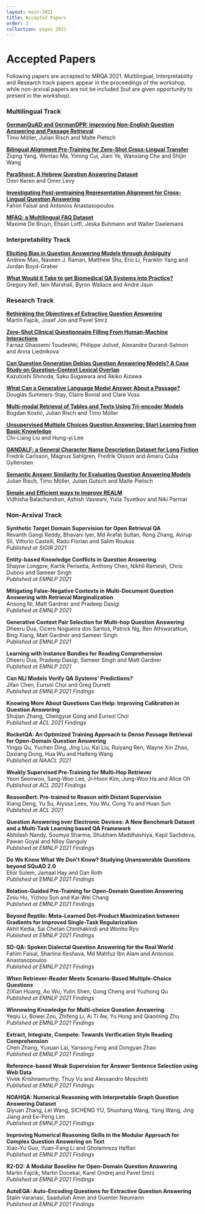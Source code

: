 ```yaml
---
layout: main-2021
title: Accepted Papers
order: 2
collection: pages_2021
---
```

# Accepted Papers

Following papers are accepted to MRQA 2021.
Multilingual, Interpretability and Research track papers appear in the proceedings of the workshop,
while non-arxival papers are not be included (but are given opportunity to present in the workshop).


### Multilingual Track


**[GermanQuAD and GermanDPR: Improving Non-English Question Answering and Passage Retrieval](/assets/papers/4_Paper.pdf)**<br />Timo Möller, Julian Risch and Malte Pietsch


**[Bilingual Alignment Pre-Training for Zero-Shot Cross-Lingual Transfer](/assets/papers/11_Paper.pdf)**<br />Ziqing Yang, Wentao Ma, Yiming Cui, Jiani Ye, Wanxiang Che and Shijin Wang


**[ParaShoot: A Hebrew Question Answering Dataset](/assets/papers/13_Paper.pdf)**<br />Omri Keren and Omer Levy


**[Investigating Post-pretraining Representation Alignment for Cross-Lingual Question Answering](/assets/papers/20_Paper.pdf)**<br />Fahim Faisal and Antonios Anastasopoulos


**[MFAQ: a Multilingual FAQ Dataset](/assets/papers/21_Paper.pdf)**<br />Maxime De Bruyn, Ehsan Lotfi, Jeska Buhmann and Walter Daelemans


### Interpretability Track


**[Eliciting Bias in Question Answering Models through Ambiguity](/assets/papers/10_Paper.pdf)**<br />Andrew Mao, Naveen J. Raman, Matthew Shu, Eric Li, Franklin Yang and Jordan Boyd-Graber


**[What Would it Take to get Biomedical QA Systems into Practice?](/assets/papers/14_Paper.pdf)**<br />Gregory Kell, Iain Marshall, Byron Wallace and Andre Jaun


### Research Track


**[Rethinking the Objectives of Extractive Question Answering](/assets/papers/2_Paper.pdf)**<br />Martin Fajcik, Josef Jon and Pavel Smrz


**[Zero-Shot Clinical Questionnaire Filling From Human-Machine Interactions](/assets/papers/5_Paper.pdf)**<br />Farnaz Ghassemi Toudeshki, Philippe Jolivet, Alexandre Durand-Salmon and Anna Liednikova


**[Can Question Generation Debias Question Answering Models? A Case Study on Question–Context Lexical Overlap](/assets/papers/6_Paper.pdf)**<br />Kazutoshi Shinoda, Saku Sugawara and Akiko Aizawa


**[What Can a Generative Language Model Answer About a Passage?](/assets/papers/7_Paper.pdf)**<br />Douglas Summers-Stay, Claire Bonial and Clare Voss


**[Multi-modal Retrieval of Tables and Texts Using Tri-encoder Models](/assets/papers/8_Paper.pdf)**<br />Bogdan Kostić, Julian Risch and Timo Möller


**[Unsupervised Multiple Choices Question Answering: Start Learning from Basic Knowledge](/assets/papers/18_Paper.pdf)**<br />Chi-Liang Liu and Hung-yi Lee


**[GANDALF: a General Character Name Description Dataset for Long Fiction](/assets/papers/19_Paper.pdf)**<br />Fredrik Carlsson, Magnus Sahlgren, Fredrik Olsson and Amaru Cuba Gyllensten


**[Semantic Answer Similarity for Evaluating Question Answering Models](/assets/papers/22_Paper.pdf)**<br />Julian Risch, Timo Möller, Julian Gutsch and Malte Pietsch


**[Simple and Efficient ways to Improve REALM](/assets/papers/24_Paper.pdf)**<br />Vidhisha Balachandran, Ashish Vaswani, Yulia Tsvetkov and Niki Parmar


### Non-Arxival Track


**Synthetic Target Domain Supervision for Open Retrieval QA**<br />Revanth Gangi Reddy, Bhavani Iyer, Md Arafat Sultan, Rong Zhang, Avirup Sil, Vittorio Castelli, Radu Florian and Salim Roukos<br />*Published at SIGIR 2021*


**Entity-based Knowledge Conflicts in Question Answering**<br />Shayne Longpre, Kartik Perisetla, Anthony Chen, Nikhil Ramesh, Chris Dubois and Sameer Singh<br />*Published at EMNLP 2021*


**Mitigating False-Negative Contexts in Multi-Document Question Answering with Retrieval Marginalization**<br />Ansong Ni, Matt Gardner and Pradeep Dasigi<br />*Published at EMNLP 2021*


**Generative Context Pair Selection for Multi-hop Question Answering**<br />Dheeru Dua, Cicero Nogueira dos Santos, Patrick Ng, Ben Athiwaratkun, Bing Xiang, Matt Gardner and Sameer Singh<br />*Published at EMNLP 2021*


**Learning with Instance Bundles for Reading Comprehension**<br />Dheeru Dua, Pradeep Dasigi, Sameer Singh and Matt Gardner<br />*Published at EMNLP 2021*


**Can NLI Models Verify QA Systems’ Predictions?**<br />Jifan Chen, Eunsol Choi and Greg Durrett<br />*Published at EMNLP 2021 Findings*


**Knowing More About Questions Can Help: Improving Calibration in Question Answering**<br />Shujian Zhang, Chengyue Gong and Eunsol Choi<br />*Published at ACL 2021 Findings*


**RocketQA: An Optimized Training Approach to Dense Passage Retrieval for Open-Domain Question Answering**<br />Yingqi Qu, Yuchen Ding, Jing Liu, Kai Liu, Ruiyang Ren, Wayne Xin Zhao, Daxiang Dong, Hua Wu and Haifeng Wang<br />*Published at NAACL 2021*


**Weakly Supervised Pre-Training for Multi-Hop Retriever**<br />Yeon Seonwoo, Sang-Woo Lee, Ji-Hoon Kim, Jung-Woo Ha and Alice Oh<br />*Published at ACL 2021 Findings*


**ReasonBert: Pre-trained to Reason with Distant Supervision**<br />Xiang Deng, Yu Su, Alyssa Lees, You Wu, Cong Yu and Huan Sun<br />*Published at ACL 2021*


**Question Answering over Electronic Devices: A New Benchmark Dataset and a Multi-Task Learning based QA Framework**<br />Abhilash Nandy, Soumya Sharma, Shubham Maddhashiya, Kapil Sachdeva, Pawan Goyal and NIloy Ganguly<br />*Published at EMNLP 2021 Findings*


**Do We Know What We Don't Know? Studying Unanswerable Questions beyond SQuAD 2.0**<br />Elior Sulem, Jamaal Hay and Dan Roth<br />*Published at EMNLP 2021 Findings*


**Relation-Guided Pre-Training for Open-Domain Question Answering**<br />Ziniu Hu, Yizhou Sun and Kai-Wei Chang<br />*Published at EMNLP 2021 Findings*


**Beyond Reptile: Meta-Learned Dot-Product Maximization between Gradients for Improved Single-Task Regularization**<br />Akhil Kedia, Sai Chetan Chinthakindi and Wonho Ryu<br />*Published at EMNLP 2021 Findings*


**SD-QA: Spoken Dialectal Question Answering for the Real World**<br />Fahim Faisal, Sharlina Keshava, Md Mahfuz Ibn Alam and Antonios Anastasopoulos<br />*Published at EMNLP 2021 Findings*


**When Retriever-Reader Meets Scenario-Based Multiple-Choice Questions**<br />ZiXian Huang, Ao Wu, Yulin Shen, Gong Cheng and Yuzhong Qu<br />*Published at EMNLP 2021 Findings*


**Winnowing Knowledge for Multi-choice Question Answering**<br />Yeqiu Li, Bowei Zou, Zhifeng Li, Ai Ti Aw, Yu Hong and Qiaoming Zhu<br />*Published at EMNLP 2021 Findings*


**Extract, Integrate, Compete: Towards Verification Style Reading Comprehension**<br />Chen Zhang, Yuxuan Lai, Yansong Feng and Dongyan Zhao<br />*Published at EMNLP 2021 Findings*


**Reference-based Weak Supervision for Answer Sentence Selection using Web Data**<br />Vivek Krishnamurthy, Thuy Vu and Alessandro Moschitti<br />*Published at EMNLP 2021 Findings*


**NOAHQA: Numerical Reasoning with Interpretable Graph Question Answering Dataset**<br />Qiyuan Zhang, Lei Wang, SICHENG YU, Shuohang Wang, Yang Wang, Jing Jiang and Ee-Peng Lim<br />*Published at EMNLP 2021 Findings*


**Improving Numerical Reasoning Skills in the Modular Approach for Complex Question Answering on Text**<br />Xiao-Yu Guo, Yuan-Fang Li and Gholamreza Haffari<br />*Published at EMNLP 2021 Findings*


**R2-D2: A Modular Baseline for Open-Domain Question Answering**<br />Martin Fajcik, Martin Docekal, Karel Ondrej and Pavel Smrz<br />*Published at EMNLP 2021 Findings*


**AutoEQA: Auto-Encoding Questions for Extractive Question Answering**<br />Stalin Varanasi, Saadullah Amin and Guenter Neumann<br />*Published at EMNLP 2021 Findings*


